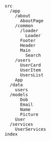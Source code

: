 <pre>
src
  /app
    /about
      AboutPage
    /common
      /loader
        Loader
      Footer
      Header
      Main
        Search
    /users
      UserCard
      UserItem
      UsersList
    App
  /data
    users
  /models
      Dob
      Email
      Name
      Picture
    User
  /services
    UserServices
index
</pre>